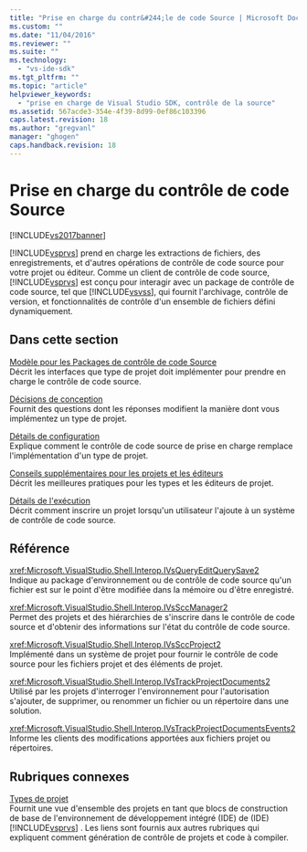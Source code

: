 ```yaml
---
title: "Prise en charge du contr&#244;le de code Source | Microsoft Docs"
ms.custom: ""
ms.date: "11/04/2016"
ms.reviewer: ""
ms.suite: ""
ms.technology: 
  - "vs-ide-sdk"
ms.tgt_pltfrm: ""
ms.topic: "article"
helpviewer_keywords: 
  - "prise en charge de Visual Studio SDK, contrôle de la source"
ms.assetid: 567acde3-354e-4f39-8d99-0ef86c103396
caps.latest.revision: 18
ms.author: "gregvanl"
manager: "ghogen"
caps.handback.revision: 18
---
```

# Prise en charge du contr&#244;le de code Source
[!INCLUDE[vs2017banner](../../code-quality/includes/vs2017banner.md)]

[!INCLUDE[vsprvs](../../code-quality/includes/vsprvs_md.md)] prend en charge les extractions de fichiers, des enregistrements, et d'autres opérations de contrôle de code source pour votre projet ou éditeur.  Comme un client de contrôle de code source, [!INCLUDE[vsprvs](../../code-quality/includes/vsprvs_md.md)] est conçu pour interagir avec un package de contrôle de code source, tel que [!INCLUDE[vsvss](../../extensibility/includes/vsvss_md.md)], qui fournit l'archivage, contrôle de version, et fonctionnalités de contrôle d'un ensemble de fichiers défini dynamiquement.  
  
## Dans cette section  
 [Modèle pour les Packages de contrôle de code Source](../../extensibility/internals/model-for-source-control-packages.md)  
 Décrit les interfaces que type de projet doit implémenter pour prendre en charge le contrôle de code source.  
  
 [Décisions de conception](../../extensibility/internals/source-control-design-decisions.md)  
 Fournit des questions dont les réponses modifient la manière dont vous implémentez un type de projet.  
  
 [Détails de configuration](../../extensibility/internals/source-control-configuration-details.md)  
 Explique comment le contrôle de code source de prise en charge remplace l'implémentation d'un type de projet.  
  
 [Conseils supplémentaires pour les projets et les éditeurs](../../extensibility/internals/additional-source-control-guidelines-for-projects-and-editors.md)  
 Décrit les meilleures pratiques pour les types et les éditeurs de projet.  
  
 [Détails de l'exécution](../../extensibility/internals/source-control-runtime-details.md)  
 Décrit comment inscrire un projet lorsqu'un utilisateur l'ajoute à un système de contrôle de code source.  
  
## Référence  
 <xref:Microsoft.VisualStudio.Shell.Interop.IVsQueryEditQuerySave2>  
 Indique au package d'environnement ou de contrôle de code source qu'un fichier est sur le point d'être modifiée dans la mémoire ou d'être enregistré.  
  
 <xref:Microsoft.VisualStudio.Shell.Interop.IVsSccManager2>  
 Permet des projets et des hiérarchies de s'inscrire dans le contrôle de code source et d'obtenir des informations sur l'état du contrôle de code source.  
  
 <xref:Microsoft.VisualStudio.Shell.Interop.IVsSccProject2>  
 Implémenté dans un système de projet pour fournir le contrôle de code source pour les fichiers projet et des éléments de projet.  
  
 <xref:Microsoft.VisualStudio.Shell.Interop.IVsTrackProjectDocuments2>  
 Utilisé par les projets d'interroger l'environnement pour l'autorisation s'ajouter, de supprimer, ou renommer un fichier ou un répertoire dans une solution.  
  
 <xref:Microsoft.VisualStudio.Shell.Interop.IVsTrackProjectDocumentsEvents2>  
 Informe les clients des modifications apportées aux fichiers projet ou répertoires.  
  
## Rubriques connexes  
 [Types de projet](../../extensibility/internals/project-types.md)  
 Fournit une vue d'ensemble des projets en tant que blocs de construction de base de l'environnement de développement intégré \(IDE\) de \(IDE\) [!INCLUDE[vsprvs](../../code-quality/includes/vsprvs_md.md)] .  Les liens sont fournis aux autres rubriques qui expliquent comment génération de contrôle de projets et code à compiler.